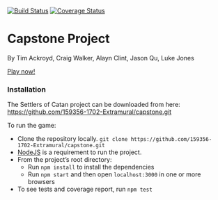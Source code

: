 [![Build Status](https://travis-ci.org/159356-1702-Extramural/capstone.svg?branch=master)](https://travis-ci.org/159356-1702-Extramural/capstone)
[![Coverage Status](https://coveralls.io/repos/github/159356-1702-Extramural/capstone/badge.svg?branch=master)](https://coveralls.io/github/159356-1702-Extramural/capstone?branch=master)

# Capstone Project
By Tim Ackroyd, Craig Walker, Alayn Clint, Jason Qu, Luke Jones

[Play now!](https://capstone-settlers.herokuapp.com/)

### Installation
The Settlers of Catan project can be downloaded from here: https://github.com/159356-1702-Extramural/capstone.git

To run the game:
+ Clone the repository locally. `git clone https://github.com/159356-1702-Extramural/capstone.git`
+ [NodeJS](https://nodejs.org/en/) is a requirement to run the project.
+ From the project’s root directory:
  + Run `npm install` to install the dependencies
  + Run `npm start` and then open `localhost:3000` in one or more browsers
+ To see tests and coverage report, run `npm test`

